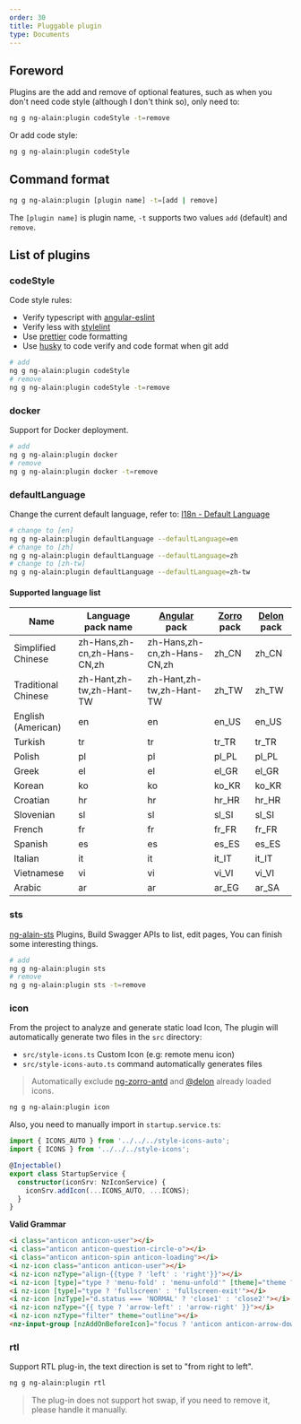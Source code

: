 ```yaml
---
order: 30
title: Pluggable plugin
type: Documents
---
```


## Foreword

Plugins are the add and remove of optional features, such as when you don't need code style (although I don't think so), only need to:

```bash
ng g ng-alain:plugin codeStyle -t=remove
```

Or add code style:

```bash
ng g ng-alain:plugin codeStyle
```

## Command format

```bash
ng g ng-alain:plugin [plugin name] -t=[add | remove]
```

The `[plugin name]` is plugin name, `-t` supports two values `add` (default) and `remove`.

## List of plugins

### codeStyle

Code style rules:

- Verify typescript with [angular-eslint](https://github.com/angular-eslint/angular-eslint)
- Verify less with [stylelint](https://github.com/stylelint/stylelint)
- Use [prettier](https://github.com/prettier/prettier) code formatting
- Use [husky](https://github.com/typicode/husky) to code verify and code format when git add

```bash
# add
ng g ng-alain:plugin codeStyle
# remove
ng g ng-alain:plugin codeStyle -t=remove
```

### docker

Support for Docker deployment.

```bash
# add
ng g ng-alain:plugin docker
# remove
ng g ng-alain:plugin docker -t=remove
```

### defaultLanguage

Change the current default language, refer to: [I18n - Default Language](/docs/i18n#默认语言)

```bash
# change to [en]
ng g ng-alain:plugin defaultLanguage --defaultLanguage=en
# change to [zh]
ng g ng-alain:plugin defaultLanguage --defaultLanguage=zh
# change to [zh-tw]
ng g ng-alain:plugin defaultLanguage --defaultLanguage=zh-tw
```

#### Supported language list

| Name | Language pack name | [Angular](https://github.com/angular/angular/tree/master/packages/common/locales) pack | [Zorro](http://ng.ant.design/docs/i18n/zh#%E6%94%AF%E6%8C%81%E8%AF%AD%E8%A8%80) pack | [Delon](/theme/locale) pack |
|------|--------------------|----------------------------------------------------------------------------------------|-------------------------------------------------------------------------------------|--------------------------|
| Simplified Chinese | zh-Hans,zh-cn,zh-Hans-CN,zh | zh-Hans,zh-cn,zh-Hans-CN,zh | zh_CN                                                                               | zh_CN                    |
| Traditional Chinese | zh-Hant,zh-tw,zh-Hant-TW | zh-Hant,zh-tw,zh-Hant-TW | zh_TW                                                                               | zh_TW                    |
| English (American) | en | en | en_US                                                                               | en_US                    |
| Turkish | tr | tr | tr_TR                                                                               | tr_TR                    |
| Polish | pl | pl | pl_PL                                                                               | pl_PL                    |
| Greek | el | el | el_GR                                                                               | el_GR                    |
| Korean | ko | ko | ko_KR                                                                               | ko_KR                    |
| Croatian | hr | hr | hr_HR                                                                               | hr_HR                    |
| Slovenian | sl | sl | sl_SI                                                                               | sl_SI                    |
| French | fr | fr | fr_FR                                                                               | fr_FR                    |
| Spanish | es | es | es_ES                                                                               | es_ES                    |
| Italian | it | it | it_IT                                                                               | it_IT                    |
| Vietnamese | vi | vi | vi_VI                                                                               | vi_VI                    |
| Arabic | ar | ar | ar_EG | ar_SA |

### sts

[ng-alain-sts](https://github.com/ng-alain/sts) Plugins, Build Swagger APIs to list, edit pages, You can finish some interesting things.

```bash
# add
ng g ng-alain:plugin sts
# remove
ng g ng-alain:plugin sts -t=remove
```

### icon

From the project to analyze and generate static load Icon, The plugin will automatically generate two files in the `src` directory:

- `src/style-icons.ts` Custom Icon (e.g: remote menu icon)
- `src/style-icons-auto.ts` command automatically generates files

> Automatically exclude [ng-zorro-antd](https://github.com/NG-ZORRO/ng-zorro-antd/blob/master/components/icon/nz-icon.service.ts#L6) and [@delon](https://github.com/ng-alain/delon/blob/master/packages/theme/src/theme.module.ts#L33) already loaded icons.

```bash
ng g ng-alain:plugin icon
```

Also, you need to manually import in `startup.service.ts`:

```ts
import { ICONS_AUTO } from '../../../style-icons-auto';
import { ICONS } from '../../../style-icons';

@Injectable()
export class StartupService {
  constructor(iconSrv: NzIconService) {
    iconSrv.addIcon(...ICONS_AUTO, ...ICONS);
  }
}
```

**Valid Grammar**

```html
<i class="anticon anticon-user"></i>
<i class="anticon anticon-question-circle-o"></i>
<i class="anticon anticon-spin anticon-loading"></i>
<i nz-icon class="anticon anticon-user"></i>
<i nz-icon nzType="align-{{type ? 'left' : 'right'}}"></i>
<i nz-icon [type]="type ? 'menu-fold' : 'menu-unfold'" [theme]="theme ? 'outline' : 'fill'"></i>
<i nz-icon [type]="type ? 'fullscreen' : 'fullscreen-exit'"></i>
<i nz-icon [nzType]="d.status === 'NORMAL' ? 'close1' : 'close2'"></i>
<i nz-icon nzType="{{ type ? 'arrow-left' : 'arrow-right' }}"></i>
<i nz-icon nzType="filter" theme="outline"></i>
<nz-input-group [nzAddOnBeforeIcon]="focus ? 'anticon anticon-arrow-down' : 'anticon anticon-search'"></nz-input-group>
```

### rtl

Support RTL plug-in, the text direction is set to "from right to left".

```bash
ng g ng-alain:plugin rtl
```

> The plug-in does not support hot swap, if you need to remove it, please handle it manually.
